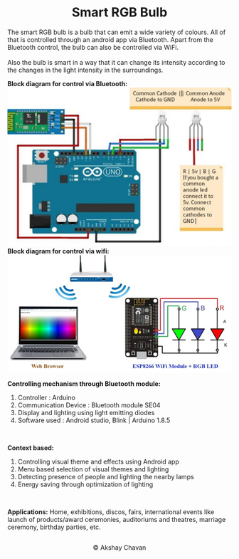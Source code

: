 <h1><center>Smart RGB Bulb</center></h1>
The smart RGB bulb is a bulb that can emit a wide variety of colours. All of that is controlled through an android app via Bluetooth. Apart from the Bluetooth control, the bulb can also be controlled via WiFi. <br><br>
Also the bulb is smart in a way that it can change its intensity according to the changes in the light intensity in the surroundings.



**Block diagram for control via Bluetooth:**
![Block Diagram](https://raw.githubusercontent.com/AkshayChavan7/COLOR-CHANGING-BULB/master/Project%20Video/Picture1.jpg)
<br>
**Block diagram for control via wifi:**
![enter image description here](https://raw.githubusercontent.com/AkshayChavan7/COLOR-CHANGING-BULB/master/Project%20Video/Picture2.jpg)
<br>


**Controlling mechanism through Bluetooth module:**

 1. Controller : Arduino
 2. Communication Device : Bluetooth module SE04
 3. Display and lighting using light emitting diodes
 4. Software used  : Android studio, Blink | Arduino 1.8.5
<br>

**Context based:**

 1. Controlling visual theme and effects using Android app
 2. Menu based selection of visual themes and lighting
 3. Detecting presence of people and lighting the nearby lamps
 4. Energy saving through optimization of lighting
<br>

**Applications:**
Home, exhibitions, discos, fairs, international events like launch of products/award ceremonies, auditoriums and theatres, marriage ceremony, birthday parties, etc.
## 
<center>© Akshay Chavan</center>

